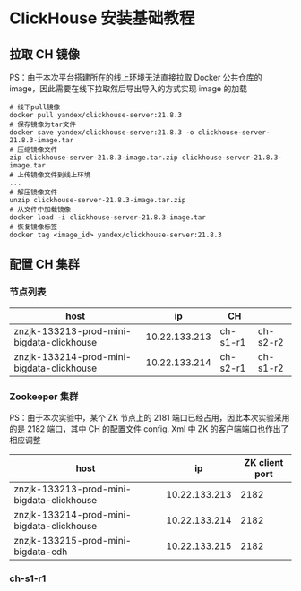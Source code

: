 # ClickHouse 安装基础教程


## 拉取 CH 镜像

PS：由于本次平台搭建所在的线上环境无法直接拉取 Docker 公共仓库的 image，因此需要在线下拉取然后导出导入的方式实现 image 的加载

```shell
# 线下pull镜像
docker pull yandex/clickhouse-server:21.8.3
# 保存镜像为tar文件
docker save yandex/clickhouse-server:21.8.3 -o clickhouse-server-21.8.3-image.tar
# 压缩镜像文件
zip clickhouse-server-21.8.3-image.tar.zip clickhouse-server-21.8.3-image.tar
# 上传镜像文件到线上环境
...
# 解压镜像文件
unzip clickhouse-server-21.8.3-image.tar.zip
# 从文件中加载镜像
docker load -i clickhouse-server-21.8.3-image.tar
# 恢复镜像标签
docker tag <image_id> yandex/clickhouse-server:21.8.3
```


## 配置 CH 集群

### 节点列表


| host                                      | ip            | CH       |          |
|-------------------------------------------|---------------|----------|----------|
| znzjk-133213-prod-mini-bigdata-clickhouse | 10.22.133.213 | ch-s1-r1 | ch-s2-r2 |
| znzjk-133214-prod-mini-bigdata-clickhouse | 10.22.133.214 | ch-s2-r1 | ch-s1-r2 |


### Zookeeper 集群

PS：由于本次实验中，某个 ZK 节点上的 2181 端口已经占用，因此本次实验采用的是 2182 端口，其中 CH 的配置文件 config. Xml 中 ZK 的客户端端口也作出了相应调整

| host                                      | ip            | ZK client port |
| ----------------------------------------- | ------------- | -------------- |
| znzjk-133213-prod-mini-bigdata-clickhouse | 10.22.133.213 | 2182           |
| znzjk-133214-prod-mini-bigdata-clickhouse | 10.22.133.214 | 2182           |
| znzjk-133215-prod-mini-bigdata-cdh        | 10.22.133.215 | 2182           | 


### ch-s1-r1